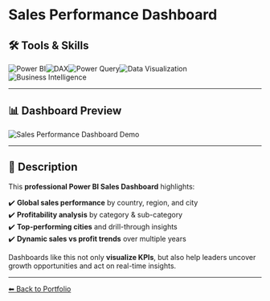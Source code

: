 # Sales Performance Dashboard  

## 🛠 Tools & Skills  
![Power BI](https://img.shields.io/badge/Power%20BI-F2C811?style=for-the-badge&logo=powerbi&logoColor=black)![DAX](https://img.shields.io/badge/DAX-0078D4?style=for-the-badge&logo=microsoft&logoColor=white)![Power Query](https://img.shields.io/badge/Power%20Query-217346?style=for-the-badge&logo=microsoft-excel&logoColor=white)![Data Visualization](https://img.shields.io/badge/Data%20Visualization-00BFFF?style=for-the-badge&logo=databricks&logoColor=white)![Business Intelligence](https://img.shields.io/badge/Business%20Intelligence-FF6F00?style=for-the-badge&logo=apache-superset&logoColor=white)  

---

## 📊 Dashboard Preview  
![Sales Performance Dashboard Demo](./images/SalesGif.gif)  

---

## 📌 Description  


This **professional Power BI Sales Dashboard** highlights:  

✔️ **Global sales performance** by country, region, and city  
✔️ **Profitability analysis** by category & sub-category  
✔️ **Top-performing cities** and drill-through insights  
✔️ **Dynamic sales vs profit trends** over multiple years  


Dashboards like this not only **visualize KPIs**, but also help leaders uncover growth opportunities and act on real-time insights.  

---

[⬅ Back to Portfolio](../README.md)  

